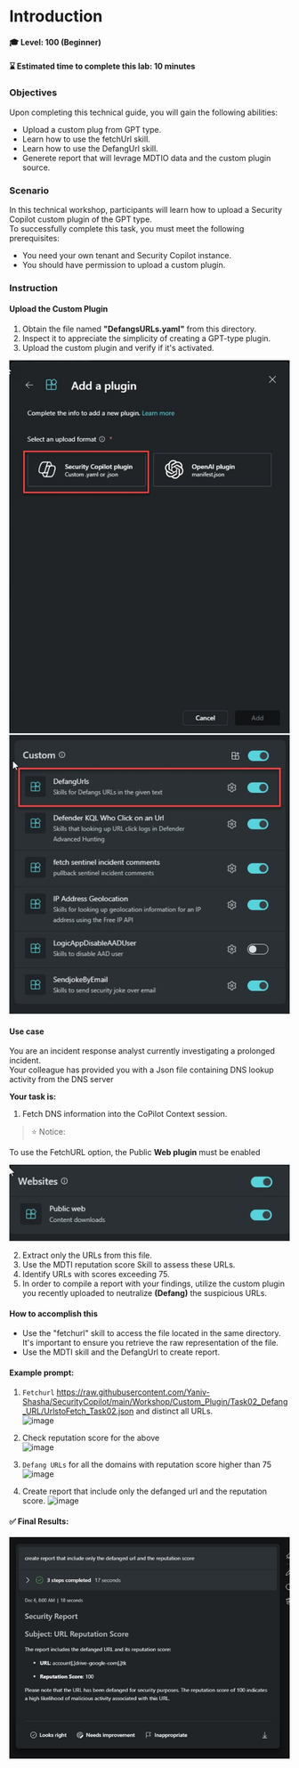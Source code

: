 # Introduction 

#### 🎓 Level: 100 (Beginner)
#### ⌛ Estimated time to complete this lab: 10 minutes

### Objectives

Upon completing this technical guide, you will gain the following abilities:<br>

* Upload a custom plug from GPT type.<br>
* Learn how to use the fetchUrl skill.<br>
* Learn how to use the DefangUrl skill.<br>
* Generete report that will levrage MDTIO data and the custom plugin source.<br>



### Scenario
In this technical workshop, participants will learn how to upload a Security Copilot custom plugin of the GPT type.<br> 
To successfully complete this task, you must meet the following prerequisites:<br>

* You need your own tenant and Security Copilot instance.<br>
* You should have permission to upload a custom plugin.<br>



###  Instruction
    

#### Upload the Custom Plugin 


1. Obtain the file named **"DefangsURLs.yaml"** from this directory.<br>
2. Inspect it to appreciate the simplicity of creating a GPT-type plugin.<br>
3. Upload the custom plugin and verify if it's activated.<br>

<img src="https://github.com/Yaniv-Shasha/SecurityCopilot/blob/cfcd1baf606277478b7512be8bf3e43c7074f870/Workshop/Custom_Plugin/Task01_Send_jokeByemail/Images/upload_plugin.jpg"/>


<img src="https://github.com/Yaniv-Shasha/SecurityCopilot/blob/f15ba2df94fbba97cb9adf70426cdf4d471b28fb/Workshop/Custom_Plugin/Task02_Defang_URL/images/plugin-turnON.jpg"/>


####  Use case

You are an incident response analyst currently investigating a prolonged incident.<br> 
Your colleague has provided you with a Json file containing DNS lookup activity from the DNS server<br>


**Your task is:**<br>

1. Fetch DNS information into the CoPilot Context session.

> ⭐ Notice: <br>

To use the FetchURL option, the Public **Web plugin** must be enabled

<img src="./images/public_web.jpg"/><br>

2. Extract only the URLs from this file.
3. Use the MDTI reputation score Skill to assess these URLs.
4. Identify URLs with scores exceeding 75.
5. In order to compile a report with your findings, utilize the custom plugin you recently uploaded to neutralize **(Defang)** the suspicious URLs.


####  How to accomplish this

* Use the "fetchurl" skill to access the file located in the same directory. It's important to ensure you retrieve the raw representation of the file.<br> 
* Use the MDTI skill and the DefangUrl to create report.


####   Example prompt:

1. `Fetchurl` https://raw.githubusercontent.com/Yaniv-Shasha/SecurityCopilot/main/Workshop/Custom_Plugin/Task02_Defang_URL/UrlstoFetch_Task02.json and distinct all URLs.<br>
   ![image](https://github.com/Yaniv-Shasha/SecurityCopilot/assets/40334679/cebdbc08-6836-487e-8cbd-1346cb07451d)
 
2. Check reputation score for the above <br> 
    ![image](https://github.com/Yaniv-Shasha/SecurityCopilot/assets/40334679/d5538f01-2b4d-43d7-9ff0-93f03d4cc9f9)

3. `Defang URLs` for all the domains with reputation score higher than 75
   ![image](https://github.com/Yaniv-Shasha/SecurityCopilot/assets/40334679/d331321b-0d04-4772-a063-b29d58dbd204)

4. Create report that include only the defanged url and the reputation score.<be>
    ![image](https://github.com/Yaniv-Shasha/SecurityCopilot/assets/40334679/012aacaa-6038-4bed-86ea-89169b09b05a)

####  ✅  Final Results:


<img src="./images/final_result.jpg"/>





